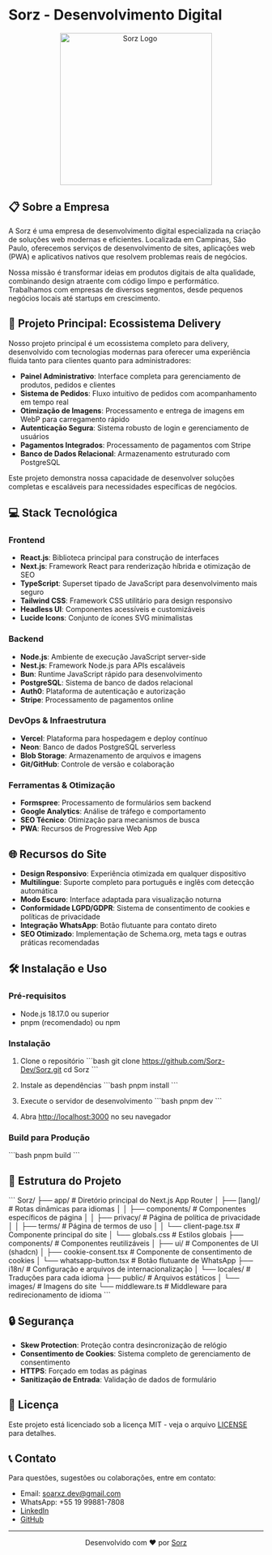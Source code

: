 # Sorz - Desenvolvimento Digital

<p align="center">
  <img src=https://d7hd88ngyqaw6jtz.public.blob.vercel-storage.com/logo.webp" alt="Sorz Logo" width="300" />
</p>

## 📋 Sobre a Empresa

A Sorz é uma empresa de desenvolvimento digital especializada na criação de soluções web modernas e eficientes. Localizada em Campinas, São Paulo, oferecemos serviços de desenvolvimento de sites, aplicações web (PWA) e aplicativos nativos que resolvem problemas reais de negócios.

Nossa missão é transformar ideias em produtos digitais de alta qualidade, combinando design atraente com código limpo e performático. Trabalhamos com empresas de diversos segmentos, desde pequenos negócios locais até startups em crescimento.

## 🚀 Projeto Principal: Ecossistema Delivery

Nosso projeto principal é um ecossistema completo para delivery, desenvolvido com tecnologias modernas para oferecer uma experiência fluida tanto para clientes quanto para administradores:

- **Painel Administrativo**: Interface completa para gerenciamento de produtos, pedidos e clientes
- **Sistema de Pedidos**: Fluxo intuitivo de pedidos com acompanhamento em tempo real
- **Otimização de Imagens**: Processamento e entrega de imagens em WebP para carregamento rápido
- **Autenticação Segura**: Sistema robusto de login e gerenciamento de usuários
- **Pagamentos Integrados**: Processamento de pagamentos com Stripe
- **Banco de Dados Relacional**: Armazenamento estruturado com PostgreSQL

Este projeto demonstra nossa capacidade de desenvolver soluções completas e escaláveis para necessidades específicas de negócios.

## 💻 Stack Tecnológica

### Frontend
- **React.js**: Biblioteca principal para construção de interfaces
- **Next.js**: Framework React para renderização híbrida e otimização de SEO
- **TypeScript**: Superset tipado de JavaScript para desenvolvimento mais seguro
- **Tailwind CSS**: Framework CSS utilitário para design responsivo
- **Headless UI**: Componentes acessíveis e customizáveis
- **Lucide Icons**: Conjunto de ícones SVG minimalistas

### Backend
- **Node.js**: Ambiente de execução JavaScript server-side
- **Nest.js**: Framework Node.js para APIs escaláveis
- **Bun**: Runtime JavaScript rápido para desenvolvimento
- **PostgreSQL**: Sistema de banco de dados relacional
- **Auth0**: Plataforma de autenticação e autorização
- **Stripe**: Processamento de pagamentos online

### DevOps & Infraestrutura
- **Vercel**: Plataforma para hospedagem e deploy contínuo
- **Neon**: Banco de dados PostgreSQL serverless
- **Blob Storage**: Armazenamento de arquivos e imagens
- **Git/GitHub**: Controle de versão e colaboração

### Ferramentas & Otimização
- **Formspree**: Processamento de formulários sem backend
- **Google Analytics**: Análise de tráfego e comportamento
- **SEO Técnico**: Otimização para mecanismos de busca
- **PWA**: Recursos de Progressive Web App

## 🌐 Recursos do Site

- **Design Responsivo**: Experiência otimizada em qualquer dispositivo
- **Multilíngue**: Suporte completo para português e inglês com detecção automática
- **Modo Escuro**: Interface adaptada para visualização noturna
- **Conformidade LGPD/GDPR**: Sistema de consentimento de cookies e políticas de privacidade
- **Integração WhatsApp**: Botão flutuante para contato direto
- **SEO Otimizado**: Implementação de Schema.org, meta tags e outras práticas recomendadas

## 🛠️ Instalação e Uso

### Pré-requisitos
- Node.js 18.17.0 ou superior
- pnpm (recomendado) ou npm

### Instalação

1. Clone o repositório
   \`\`\`bash
   git clone https://github.com/Sorz-Dev/Sorz.git
   cd Sorz
   \`\`\`

2. Instale as dependências
   \`\`\`bash
   pnpm install
   \`\`\`

3. Execute o servidor de desenvolvimento
   \`\`\`bash
   pnpm dev
   \`\`\`

4. Abra [http://localhost:3000](http://localhost:3000) no seu navegador

### Build para Produção

\`\`\`bash
pnpm build
\`\`\`

## 📁 Estrutura do Projeto

\`\`\`
Sorz/
├── app/                  # Diretório principal do Next.js App Router
│   ├── [lang]/           # Rotas dinâmicas para idiomas
│   │   ├── components/   # Componentes específicos de página
│   │   ├── privacy/      # Página de política de privacidade
│   │   ├── terms/        # Página de termos de uso
│   │   └── client-page.tsx # Componente principal do site
│   └── globals.css       # Estilos globais
├── components/           # Componentes reutilizáveis
│   ├── ui/               # Componentes de UI (shadcn)
│   ├── cookie-consent.tsx # Componente de consentimento de cookies
│   └── whatsapp-button.tsx # Botão flutuante de WhatsApp
├── i18n/                 # Configuração e arquivos de internacionalização
│   └── locales/          # Traduções para cada idioma
├── public/               # Arquivos estáticos
│   └── images/           # Imagens do site
└── middleware.ts         # Middleware para redirecionamento de idioma
\`\`\`

## 🔒 Segurança

- **Skew Protection**: Proteção contra desincronização de relógio
- **Consentimento de Cookies**: Sistema completo de gerenciamento de consentimento
- **HTTPS**: Forçado em todas as páginas
- **Sanitização de Entrada**: Validação de dados de formulário

## 📄 Licença

Este projeto está licenciado sob a licença MIT - veja o arquivo [LICENSE](LICENSE) para detalhes.

## 📞 Contato

Para questões, sugestões ou colaborações, entre em contato:

- Email: soarxz.dev@gmail.com
- WhatsApp: +55 19 99881-7808
- [LinkedIn](https://www.linkedin.com/in/bruno-soares-7885311b2/)
- [GitHub](https://github.com/Sorz-Dev)

---

<p align="center">
  Desenvolvido com ❤️ por <a href="https://github.com/Sorz-Dev">Sorz</a>
</p>
